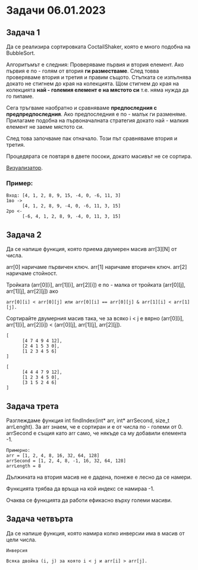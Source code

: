 # Задачи 06.01.2023

## Задача 1
Да се реализира сортировката CoctailShaker, която е много подобна на BubbleSort.

Алгоритъмът е следния:
Проверяваме първия и втория елемент. Ако първия е по - голям от втория **ги разместваме**. След товва проверяваме втория и третия и правим същото. Стъпката се изпълнява докато не стигнем до края на колекцията. Щом стигнем до края на колекцията **най - големия елемент е на мястото си** т.е. няма нужда  да го пипаме. 

Сега тръгваме наобратно и сравняваме **предпоследния с предпредпоследния**. Ако предпоследния е по - малък ги разменяме. Прилагаме подобна на първоначалната стратегия докато най - малкия елемент не заеме мястото си. 

След това започваме пак отначало. Този път сравняваме втория и третия.

Процедярата се повтаря в двете посоки, докато масивът не се сортира.

[Визуализатор](https://www.sortvisualizer.com/shakersort/).

### Пример:
    
    Вход: [4, 1, 2, 8, 9, 15, -4, 0, -6, 11, 3]
    1во -> 
          [4, 1, 2, 8, 9, -4, 0, -6, 11, 3, 15]
    2ро <-
          [-6, 4, 1, 2, 8, 9, -4, 0, 11, 3, 15]


## Задача 2
Да се напише функция, която приема двумерен масив arr[3][N] от числа. 

arr[0] наричаме първичен ключ.
arr[1] наричаме вторичен ключ.
arr[2] наричаме стойност.

Тройката (arr[0][i], arr[1][i], arr[2][i]) е по - малка от тройката (arr[0][j], arr[1][j], arr[2][j]) ако

```
arr[0][i] < arr[0][j] или arr[0][i] == arr[0][j] & arr[1][i] < arr[1][j]. 
```

Сортирайте двумерния масив така, че за всяко i < j е вярно (arr[0][i], arr[1][i], arr[2][i]) < (arr[0][j], arr[1][j], arr[2][j]).

```Пример
[ 
      [4 7 4 9 4 12],
      [2 4 1 5 3 0],
      [1 2 3 4 5 6]
]

[
      [4 4 4 7 9 12],
      [1 2 3 4 5 0],
      [3 1 5 2 4 6]
]
```        
## Задача трета
Разглеждаме функция int findIndex(int* arr, int* arrSecond, size_t arrLenght). За arr знаем, че е сортиран и е от числа по - големи от 0. arrSecond е същия като arr само, че някъде са му добавили елемента -1.

```
Примерно:
arr = [1, 2, 4, 8, 16, 32, 64, 128]
arrSecond = [1, 2, 4, 8, -1, 16, 32, 64, 128]
arrLength = 8
```
Дължината на втория масив не е дадена, понеже е лесно да се намери.

Функцията трябва да връща на кой индекс се намираа -1. 

Очаква се функцията да работи ефикасно върху големи масиви.

## Задача четвърта
Да се напише функция, която намира колко инверсии има в масив от цели числа.

```
Инверсия

Всяка двойка (i, j) за която i < j и arr[i] > arr[j].
```
